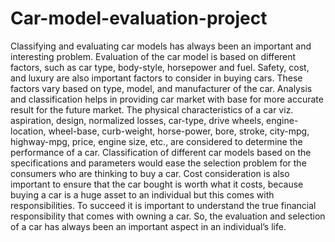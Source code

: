# Car-model-evaluation-project

Classifying and evaluating car models has always been an important and interesting problem. Evaluation of the car model is based on different factors, such as car type, body-style, horsepower and fuel. Safety, cost, and luxury are also important factors to consider in buying cars. These factors vary based on type, model, and manufacturer of the car. Analysis and classification helps in providing car market with base for more accurate result for the future market. The physical characteristics of a car viz. aspiration, design, normalized losses, car-type, drive wheels, engine-location, wheel-base, curb-weight, horse-power, bore, stroke, city-mpg, highway-mpg, price, engine size, etc., are considered to determine the performance of a car. Classification of different car models based on the specifications and parameters would ease the selection problem for the consumers who are thinking to buy a car. Cost consideration is also important to ensure that the car bought is worth what it costs, because buying a car is a huge asset to an individual but this comes with responsibilities. To succeed it is important to understand the true financial responsibility that comes with owning a car. So, the evaluation and selection of a car has always been an important aspect in an individual’s life.
